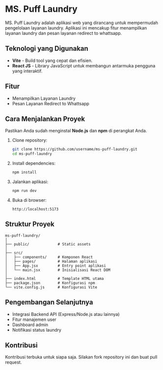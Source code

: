 # MS. Puff Laundry

MS. Puff Laundry adalah aplikasi web yang dirancang untuk mempermudah pengelolaan layanan laundry. Aplikasi ini mencakup fitur menampilkan layanan laundry dan pesan layanan redirect to whattsapp.

## Teknologi yang Digunakan

* **Vite** - Build tool yang cepat dan efisien.
* **React JS** - Library JavaScript untuk membangun antarmuka pengguna yang interaktif.

## Fitur

* Menampilkan Layanan Laundry
* Pesan Layanan Redirect to Whattsapp

## Cara Menjalankan Proyek

Pastikan Anda sudah menginstal **Node.js** dan **npm** di perangkat Anda.

1. Clone repository:

   ```bash
   git clone https://github.com/username/ms-puff-laundry.git
   cd ms-puff-laundry
   ```

2. Install dependencies:

   ```bash
   npm install
   ```

3. Jalankan aplikasi:

   ```bash
   npm run dev
   ```

4. Buka di browser:

   ```
   http://localhost:5173
   ```

## Struktur Proyek

```
ms-puff-laundry/
│
├── public/             # Static assets
│
├── src/
│   ├── components/     # Komponen React
│   ├── pages/          # Halaman aplikasi
│   ├── App.jsx         # Entry point aplikasi
│   └── main.jsx        # Inisialisasi React DOM
│
├── index.html          # Template HTML utama
├── package.json        # Konfigurasi npm
└── vite.config.js      # Konfigurasi Vite
```

## Pengembangan Selanjutnya

* Integrasi Backend API (Express/Node.js atau lainnya)
* Fitur manajemen user
* Dashboard admin
* Notifikasi status laundry

## Kontribusi

Kontribusi terbuka untuk siapa saja. Silakan fork repository ini dan buat pull request.

